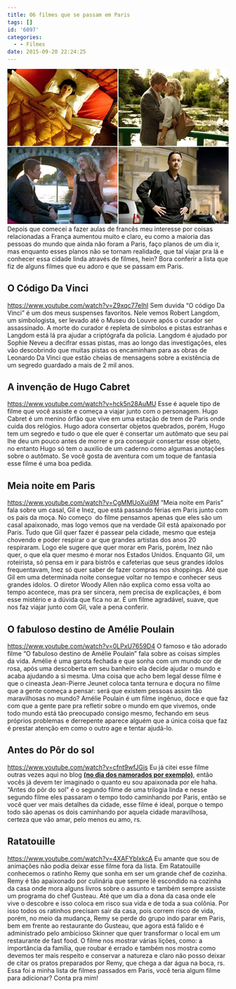 ```yaml
---
title: 06 filmes que se passam em Paris
tags: []
id: '6097'
categories:
  - - Filmes
date: 2015-09-20 22:24:25
---
```


[![filmes que se passam em Paris](/images/2015/09/filmes_que_se_passam_na_franca_capa.png)](/images/2015/09/filmes_que_se_passam_na_franca_capa.png) Depois que comecei a fazer aulas de francês meu interesse por coisas relacionadas a França aumentou muito e claro, eu como a maioria das pessoas do mundo que ainda não foram a Paris, faço planos de um dia ir, mas enquanto esses planos não se tornam realidade, que tal viajar pra lá e conhecer essa cidade linda através de filmes, hein? Bora conferir a lista que fiz de alguns filmes que eu adoro e que se passam em Paris.

## O Código Da Vinci

https://www.youtube.com/watch?v=Z9xqc77eIhI Sem duvida “O código Da Vinci” é um dos meus suspenses favoritos. Nele vemos Robert Langdom, um simbologista, ser levado até o Museu do Louvre após o curador ser assassinado. A morte do curador é repleta de símbolos e pistas estranhas e Langdom está lá pra ajudar a criptógrafa da policia. Langdom é ajudado por Sophie Neveu a decifrar essas pistas, mas ao longo das investigações, eles vão descobrindo que muitas pistas os encaminham para as obras de Leonardo Da Vinci que estão cheias de mensagens sobre a existência de um segredo guardado a mais de 2 mil anos.

## A invenção de Hugo Cabret

https://www.youtube.com/watch?v=hck5n28AuMU Esse é aquele tipo de filme que você assiste e começa a viajar junto com o personagem. Hugo Cabret é um menino órfão que vive em uma estação de trem de Paris onde cuida dos relógios. Hugo adora consertar objetos quebrados, porém, Hugo tem um segredo e tudo o que ele quer é consertar um autômato que seu pai lhe deu um pouco antes de morrer e pra conseguir consertar esse objeto, no entanto Hugo só tem o auxilio de um caderno como algumas anotações sobre o autômato. Se você gosta de aventura com um toque de fantasia esse filme é uma boa pedida.

## Meia noite em Paris

https://www.youtube.com/watch?v=CgMMUoXui9M “Meia noite em Paris” fala sobre um casal, Gil e Inez, que está passando férias em Paris junto com os pais da moça. No começo  do filme pensamos apenas que eles são um casal apaixonado, mas logo vemos que na verdade Gil está apaixonado por Paris. Tudo que Gil quer fazer é passear pela cidade, mesmo que esteja chovendo e poder respirar o ar que grandes artistas dos anos 20 respiraram. Logo ele sugere que quer morar em Paris, porém, Inez não quer, o que ela quer mesmo é morar nos Estados Unidos. Enquanto Gil, um roteirista, só pensa em ir para bistrôs e cafeterias que seus grandes ídolos frequentavam, Inez só quer saber de fazer compras nos shoppings. Até que Gil em uma determinada noite consegue voltar no tempo e conhecer seus grandes ídolos. O diretor Woody Allen não explica como essa volta ao tempo acontece, mas pra ser sincera, nem precisa de explicações, é bom esse mistério e a dúvida que fica no ar. É um filme agradável, suave, que nos faz viajar junto com Gil, vale a pena conferir.

## O fabuloso destino de Amélie Poulain

https://www.youtube.com/watch?v=0LPxU7659D4 O famoso e tão adorado filme “O fabuloso destino de Amélie Poulain” fala sobre as coisas simples da vida. Amélie é uma garota fechada e que sonha com um mundo cor de rosa, após uma descoberta em seu banheiro ela decide ajudar o mundo e acaba ajudando a si mesma. Uma coisa que acho bem legal desse filme é que o cineasta Jean-Pierre Jeunet coloca tanta ternura e doçura no filme que a gente começa a pensar: será que existem pessoas assim tão maravilhosas no mundo? Amélie Poulain é um filme ingênuo, doce e que faz com que a gente pare pra refletir sobre o mundo em que vivemos, onde todo mundo está tão preocupado consigo mesmo, fechando em seus próprios problemas e derrepente aparece alguém que a única coisa que faz é prestar atenção em como o outro age e tentar ajudá-lo.

## Antes do Pôr do sol

https://www.youtube.com/watch?v=cfnt9wfJGis Eu já citei esse filme outras vezes aqui no blog **[(no dia dos namorados por exemplo)](http://natalia.blog.br/2015/06/10/6-filmes-para-assistir-no-dia-dos-namorados/)**, então vocês já devem ter imaginado o quanto eu sou apaixonada por ele haha. “Antes do pôr do sol” é o segundo filme de uma trilogia linda e nesse segundo filme eles passaram o tempo todo caminhando por Paris, então se você quer ver mais detalhes da cidade, esse filme é ideal, porque o tempo todo são apenas os dois caminhando por aquela cidade maravilhosa, certeza que vão amar, pelo menos eu amo, rs.

## Ratatouille

https://www.youtube.com/watch?v=4XAFYbIxkcA Eu amante que sou de animações não podia deixar esse filme fora da lista. Em Ratatouille conhecemos o ratinho Remy que sonha em ser um grande chef de cozinha. Remy é tão apaixonado por culinária que sempre lê escondido na cozinha da casa onde mora alguns livros sobre o assunto e também sempre assiste um programa do chef Gusteau. Até que um dia a dona da casa onde ele vive o descobre e isso coloca em risco sua vida e de toda a sua colônia. Por isso todos os ratinhos precisam sair da casa, pois correm risco de vida, porém, no meio da mudança, Remy se perde do grupo indo parar em Paris, bem em frente ao restaurante do Gusteau, que agora está falido e é administrado pelo ambicioso Skinner que quer transformar o local em um restaurante de fast food. O filme nos mostrar várias lições, como: a importância da família, que roubar é errado e também nos mostra como devemos ter mais respeito e conservar a natureza e claro não posso deixar de citar os pratos preparados por Remy, que chega a dar água na boca, rs. Essa foi a minha lista de filmes passados em Paris, você teria algum filme para adicionar? Conta pra mim!
